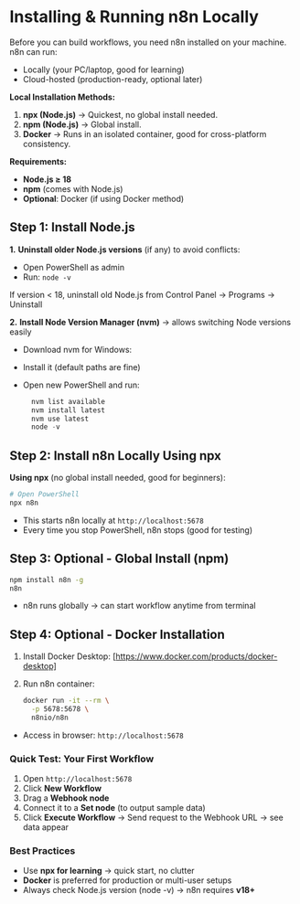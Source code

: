 # Installing & Running n8n Locally

Before you can build workflows, you need n8n installed on your machine. n8n can run:

- Locally (your PC/laptop, good for learning)
- Cloud-hosted (production-ready, optional later)
  
**Local Installation Methods:**

1. **npx (Node.js)** → Quickest, no global install needed.
2. **npm (Node.js)** → Global install.
3. **Docker** → Runs in an isolated container, good for cross-platform consistency.

**Requirements:**

- **Node.js ≥ 18**
- **npm** (comes with Node.js)
- **Optional**: Docker (if using Docker method)

## Step 1: Install Node.js

**1.** **Uninstall older Node.js versions** (if any) to avoid conflicts:  

- Open PowerShell as admin
- Run:  ```node -v ```

If version < 18, uninstall old Node.js from Control Panel → Programs → Uninstall

**2.** **Install Node Version Manager (nvm)** → allows switching Node versions easily

- Download nvm for Windows: [](https://github.com/coreybutler/nvm-windows/releases)
- Install it (default paths are fine)
- Open new PowerShell and run:
  
  ```PowerShell
    nvm list available
    nvm install latest
    nvm use latest
    node -v
   ```

## Step 2: Install n8n Locally Using npx

**Using npx** (no global install needed, good for beginners):

```bash
# Open PowerShell
npx n8n
```

- This starts n8n locally at `http://localhost:5678`
- Every time you stop PowerShell, n8n stops (good for testing)

## Step 3: Optional - Global Install (npm)

```bash
npm install n8n -g
n8n
```

- n8n runs globally → can start workflow anytime from terminal

## Step 4: Optional - Docker Installation

1. Install Docker Desktop: [https://www.docker.com/products/docker-desktop]
2. Run n8n container:

   ```bash
   docker run -it --rm \
     -p 5678:5678 \
     n8nio/n8n
    ``` 
- Access in browser: `http://localhost:5678`


### Quick Test: Your First Workflow
1. Open `http://localhost:5678`
2. Click **New Workflow**
3. Drag a **Webhook node**
4. Connect it to a **Set node** (to output sample data)
5. Click **Execute Workflow** → Send request to the Webhook URL → see data appear

### Best Practices
- Use **npx for learning** → quick start, no clutter
- **Docker** is preferred for production or multi-user setups
- Always check Node.js version (node -v) → n8n requires **v18+**